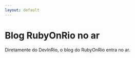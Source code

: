 ```yaml
---
layout: default
---
```


# Blog RubyOnRio no ar

Diretamente do DevInRio, o blog do RubyOnRio entra no ar.